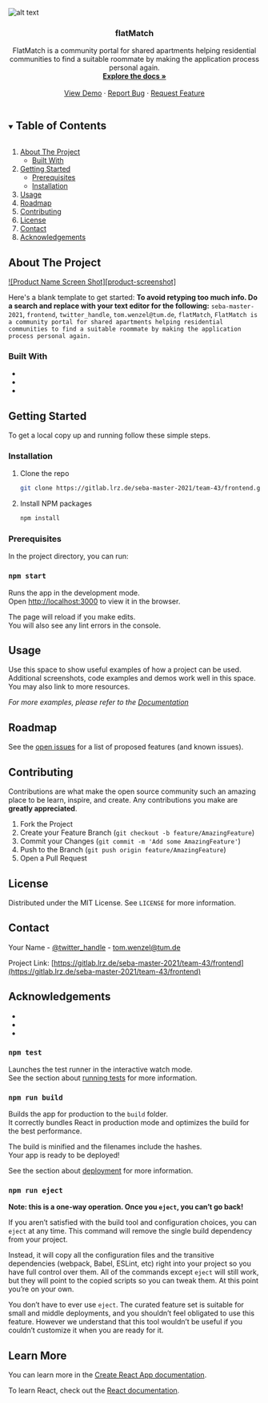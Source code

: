 
<!-- PROJECT SHIELDS -->
<!--
*** I'm using markdown "reference style" links for readability.
*** Reference links are enclosed in brackets [ ] instead of parentheses ( ).
*** See the bottom of this document for the declaration of the reference variables
*** for contributors-url, forks-url, etc. This is an optional, concise syntax you may use.
*** https://www.markdownguide.org/basic-syntax/#reference-style-links
-->
<!-- PROJECT LOGO -->
![alt text](https://gitlab.lrz.de/seba-master-2021/team-43/frontend/blob/master/src/logo.png)

<h3 align="center">flatMatch</h3>

  <p align="center">
    FlatMatch is a community portal for shared apartments helping residential communities to find a suitable roommate by making the application process personal again. 
    <br />
    <a href="https://gitlab.lrz.de/seba-master-2021/team-43/frontend"><strong>Explore the docs »</strong></a>
    <br />
    <br />
    <a href="https://gitlab.lrz.de/seba-master-2021/team-43/frontend">View Demo</a>
    ·
    <a href="https://gitlab.lrz.de/seba-master-2021/team-43/frontend/issues">Report Bug</a>
    ·
    <a href="https://gitlab.lrz.de/seba-master-2021/team-43/frontend/issues">Request Feature</a>
  </p>
</p>



<!-- TABLE OF CONTENTS -->
<details open="open">
  <summary><h2 style="display: inline-block">Table of Contents</h2></summary>
  <ol>
    <li>
      <a href="#about-the-project">About The Project</a>
      <ul>
        <li><a href="#built-with">Built With</a></li>
      </ul>
    </li>
    <li>
      <a href="#getting-started">Getting Started</a>
      <ul>
        <li><a href="#prerequisites">Prerequisites</a></li>
        <li><a href="#installation">Installation</a></li>
      </ul>
    </li>
    <li><a href="#usage">Usage</a></li>
    <li><a href="#roadmap">Roadmap</a></li>
    <li><a href="#contributing">Contributing</a></li>
    <li><a href="#license">License</a></li>
    <li><a href="#contact">Contact</a></li>
    <li><a href="#acknowledgements">Acknowledgements</a></li>
  </ol>
</details>



<!-- ABOUT THE PROJECT -->
## About The Project

[![Product Name Screen Shot][product-screenshot]](https://example.com)

Here's a blank template to get started:
**To avoid retyping too much info. Do a search and replace with your text editor for the following:**
`seba-master-2021`, `frontend`, `twitter_handle`, `tom.wenzel@tum.de`, `flatMatch`, `FlatMatch is a community portal for shared apartments helping residential communities to find a suitable roommate by making the application process personal again. `


### Built With

* []()
* []()
* []()



<!-- GETTING STARTED -->
## Getting Started

To get a local copy up and running follow these simple steps.

### Installation

1. Clone the repo
   ```sh
   git clone https://gitlab.lrz.de/seba-master-2021/team-43/frontend.git
   ```
2. Install NPM packages
   ```sh
   npm install
   ```



### Prerequisites

In the project directory, you can run:

### `npm start`

Runs the app in the development mode.\
Open [http://localhost:3000](http://localhost:3000) to view it in the browser.

The page will reload if you make edits.\
You will also see any lint errors in the console.




<!-- USAGE EXAMPLES -->
## Usage

Use this space to show useful examples of how a project can be used. Additional screenshots, code examples and demos work well in this space. You may also link to more resources.

_For more examples, please refer to the [Documentation](https://example.com)_



<!-- ROADMAP -->
## Roadmap

See the [open issues](https://gitlab.lrz.de/seba-master-2021/team-43/frontend/issues) for a list of proposed features (and known issues).



<!-- CONTRIBUTING -->
## Contributing

Contributions are what make the open source community such an amazing place to be learn, inspire, and create. Any contributions you make are **greatly appreciated**.

1. Fork the Project
2. Create your Feature Branch (`git checkout -b feature/AmazingFeature`)
3. Commit your Changes (`git commit -m 'Add some AmazingFeature'`)
4. Push to the Branch (`git push origin feature/AmazingFeature`)
5. Open a Pull Request



<!-- LICENSE -->
## License

Distributed under the MIT License. See `LICENSE` for more information.



<!-- CONTACT -->
## Contact

Your Name - [@twitter_handle](https://twitter.com/twitter_handle) - tom.wenzel@tum.de

Project Link: [https://gitlab.lrz.de/seba-master-2021/team-43/frontend](https://gitlab.lrz.de/seba-master-2021/team-43/frontend)



<!-- ACKNOWLEDGEMENTS -->
## Acknowledgements

* []()
* []()
* []()





<!-- MARKDOWN LINKS & IMAGES -->
<!-- https://www.markdownguide.org/basic-syntax/#reference-style-links -->
[contributors-shield]: https://img.shields.io/gitlab/contributors/seba-master-2021/team-43/repo.svg?style=for-the-badge
[contributors-url]: https://gitlab.lrz.de/seba-master-2021/team-43/repo/graphs/contributors
[forks-shield]: https://img.shields.io/gitlab/forks/seba-master-2021/team-43/repo.svg?style=for-the-badge
[forks-url]: https://gitlab.lrz.de/seba-master-2021/team-43/repo/network/members
[stars-shield]: https://img.shields.io/gitlab/stars/seba-master-2021/team-43/repo.svg?style=for-the-badge
[stars-url]: https://gitlab.lrz.de/seba-master-2021/team-43/repo/stargazers
[issues-shield]: https://img.shields.io/gitlab/issues/seba-master-2021/team-43/repo.svg?style=for-the-badge
[issues-url]: https://gitlab.lrz.de/seba-master-2021/team-43/repo/issues
[license-shield]: https://img.shields.io/gitlab/license/seba-master-2021/team-43/repo.svg?style=for-the-badge
[license-url]: https://gitlab.lrz.de/seba-master-2021/team-43/repo/blob/master/LICENSE.txt
[linkedin-shield]: https://img.shields.io/badge/-LinkedIn-black.svg?style=for-the-badge&logo=linkedin&colorB=555
[linkedin-url]: https://linkedin.com/in/seba-master-2021/team-43






### `npm test`

Launches the test runner in the interactive watch mode.\
See the section about [running tests](https://facebook.gitlab.io/create-react-app/docs/running-tests) for more information.

### `npm run build`

Builds the app for production to the `build` folder.\
It correctly bundles React in production mode and optimizes the build for the best performance.

The build is minified and the filenames include the hashes.\
Your app is ready to be deployed!

See the section about [deployment](https://facebook.gitlab.io/create-react-app/docs/deployment) for more information.

### `npm run eject`

**Note: this is a one-way operation. Once you `eject`, you can’t go back!**

If you aren’t satisfied with the build tool and configuration choices, you can `eject` at any time. This command will remove the single build dependency from your project.

Instead, it will copy all the configuration files and the transitive dependencies (webpack, Babel, ESLint, etc) right into your project so you have full control over them. All of the commands except `eject` will still work, but they will point to the copied scripts so you can tweak them. At this point you’re on your own.

You don’t have to ever use `eject`. The curated feature set is suitable for small and middle deployments, and you shouldn’t feel obligated to use this feature. However we understand that this tool wouldn’t be useful if you couldn’t customize it when you are ready for it.

## Learn More

You can learn more in the [Create React App documentation](https://facebook.gitlab.io/create-react-app/docs/getting-started).

To learn React, check out the [React documentation](https://reactjs.org/).
